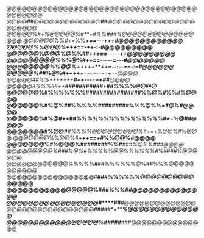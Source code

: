@@@@@@@@@@@@@@@@@@@@@@@@@@@@@@@@@@@@@@@@@@@@
@@@@##@@@@@@@@@@@@@##@@@@@@@@@@@@@@@@@@@@@@@
@@@@@%#+*%@@@@@%#**+#%%###%@@@@@@@@@@@@@@@@@
@@@@@@%%#+=*%%*******+==---+++*#@@@@@@@@@@@@
@@@@@%%@@@%*+**********++==-+*+-:-#@@@@@@@@@
@@@@@@%@@@%@%%##*******++===-----++@@@@@@@@@
@@@@@@@@@%%%@%#*+*******+==-----=---#@@@@@@@
@@@@@@@@%%@@%*+++++*****++=--:--==-:=#@@@@@@
@@@@@%##%@%#***++++*******+=--:--=-=+=-*@@@@
@@@@@#*#%%*****++****#******++---=++##**@@@@
@@@@@#%%%#*#*++***###########**+**##%%%%@@@@
@@@@@@%#%%%%%%%################%%@%#%%#%@@@@
@@@@@@%#%@%##%%%%%#########%%%@%%*=#@%#*@@@@
@@@@@@%#%@#++*##%%%%%%%%%%%%%%%%#+=*%@##@@@@
@@@@@@@#%@@#***#%%%%@@@@@@@@@%#+=+*%@@%#%@@@
@@@@@@@%%@@%#**+*****+******+==+*#%%@@%#@@@@
@@@@@@@%#%@@@%########%%#****###*%@%%###@@@@
@@@@@@@@@%###%@%#%%%%%@@%%%%%%#*%####%@@@@@@
@@@@@@@@@@@@%%%%%###%%%%%%@%##%%%@@@@@@@@@@@
@@@@@@@@@@@@@@@@@#**###%%%%%%@@@@@@@@@@@@@@@
@@@@@@@@@@@@@@@@%#****##%%%#*#@@@@@@@@@@@@@@
@@@@@@@@@@@@@@@@@#*******##**#@@@@@@@@@@@@@@
@@@@@@@@@@@@@@@@@#####*+*****%@@@@@@@@@@@@@@
@@@@@@@@@@@@@@@@@%#####***###@@@@@@@@@@@@@@@
